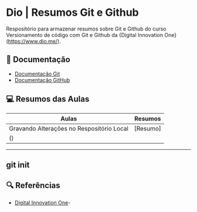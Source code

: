 # Dio | Resumos Git e Github

Respositório para armazenar resumos sobre Git e Github do curso Versionamento de código com Git e Github da {Digital Innovation One}(https://www.dio.me/).

## 📖 Documentação 
- [Documentação Git](https://git-scm.com/doc)
- [Documentação GitHub](https://docs.github.com/)

## 💻 Resumos das Aulas

|Aulas | Resumos |
|-------|---------|
|Gravando Alterações no Respositório Local | [Resumo]
() |

----
git init 
-------

## 🔍 Referências
- [Digital Innovation One]()-
